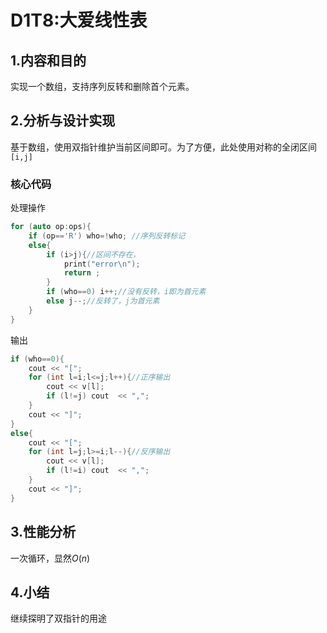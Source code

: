 # D1T8:大爱线性表

## 1.内容和目的 

实现一个数组，支持序列反转和删除首个元素。

## 2.分析与设计实现

基于数组，使用双指针维护当前区间即可。为了方便，此处使用对称的全闭区间`[i,j]`

### 核心代码

处理操作

```cpp
for (auto op:ops){
    if (op=='R') who=!who; //序列反转标记
    else{
        if (i>j){//区间不存在，
            print("error\n");
            return ;
        }
        if (who==0) i++;//没有反转，i即为首元素
        else j--;//反转了，j为首元素
    }
}
```

输出

```cpp
if (who==0){
    cout << "[";
    for (int l=i;l<=j;l++){//正序输出
        cout << v[l];
        if (l!=j) cout  << ",";
    }
    cout << "]";
}
else{
    cout << "[";
    for (int l=j;l>=i;l--){//反序输出
        cout << v[l];
        if (l!=i) cout  << ",";
    }
    cout << "]";
}
```

## 3.性能分析

一次循环，显然$O(n)$

## 4.小结

继续探明了双指针的用途

